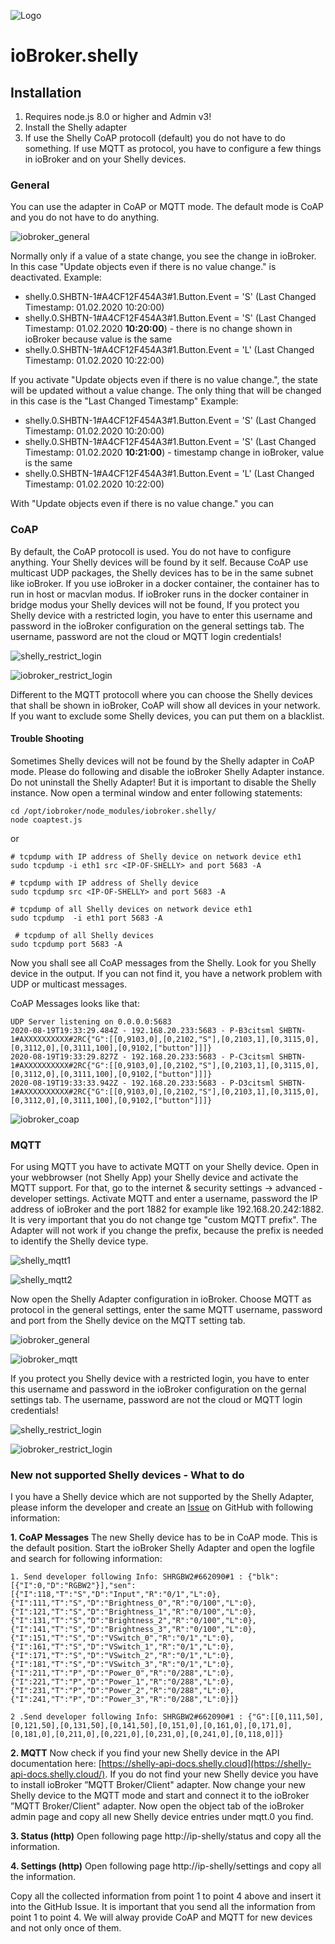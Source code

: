 ![Logo](../../admin/shelly.png)
# ioBroker.shelly

## Installation

1. Requires node.js 8.0 or higher and Admin v3!
2. Install the Shelly adapter
2. If use the Shelly CoAP protocoll (default) you do not have to do something. If use MQTT as protocol, you have to configure a few things in ioBroker and on your Shelly devices.

### General
You can use the adapter in CoAP or MQTT mode. The default mode is CoAP and you do not have to do anything. 

![iobroker_general](../iobroker_general.png) 

Normally only if a value of a state change, you see the change in ioBroker. In this case "Update objects even if there is no value change." is deactivated.
Example:
* shelly.0.SHBTN-1#A4CF12F454A3#1.Button.Event = 'S' (Last Changed Timestamp: 01.02.2020 10:20:00)
* shelly.0.SHBTN-1#A4CF12F454A3#1.Button.Event = 'S' (Last Changed Timestamp: 01.02.2020 **10:20:00**) - there is no change shown in ioBroker because value is the same
* shelly.0.SHBTN-1#A4CF12F454A3#1.Button.Event = 'L' (Last Changed Timestamp: 01.02.2020 10:22:00)

If you activate "Update objects even if there is no value change.", the state will be updated without a value change. The only thing that will be changed in this case is the "Last Changed Timestamp"
Example: 
* shelly.0.SHBTN-1#A4CF12F454A3#1.Button.Event = 'S' (Last Changed Timestamp: 01.02.2020 10:20:00)
* shelly.0.SHBTN-1#A4CF12F454A3#1.Button.Event = 'S' (Last Changed Timestamp: 01.02.2020 **10:21:00**) - timestamp change  in ioBroker, value is the same
* shelly.0.SHBTN-1#A4CF12F454A3#1.Button.Event = 'L' (Last Changed Timestamp: 01.02.2020 10:22:00)

With "Update objects even if there is no value change." you can 

### CoAP
By default, the CoAP protocoll is used. You do not have to configure anything. Your Shelly devices will be found by it self.  Because CoAP use multicast UDP packages, the Shelly devices has to be in the same subnet like ioBroker.
If you use ioBroker in a docker container, the container has to run in host or macvlan modus. If ioBroker runs in the docker container in bridge modus your Shelly devices will not be found, 
If you protect you Shelly device with a restricted login, you have to enter this username and password in the ioBroker configuration on the general settings tab. The username, password are not the cloud or MQTT login credentials!

![shelly_restrict_login](../shelly_restrict_login.png) 

![iobroker_restrict_login](../iobroker_general_coap.png) 

Different to the MQTT protocoll where you can choose the Shelly devices that shall be shown in ioBroker, CoAP will show all devices in your network. If you want to exclude some Shelly devices, you can put them on a blacklist.

#### Trouble Shooting 
Sometimes Shelly devices will not be found by the Shelly adapter in CoAP mode. Please do following and disable the ioBroker Shelly Adapter instance. Do not uninstall the Shelly Adapter! But it is important to disable the Shelly instance. Now open a terminal window and enter following statements:

```
cd /opt/iobroker/node_modules/iobroker.shelly/
node coaptest.js 
```
or 
```
# tcpdump with IP address of Shelly device on network device eth1
sudo tcpdump -i eth1 src <IP-OF-SHELLY> and port 5683 -A   

# tcpdump with IP address of Shelly device 
sudo tcpdump src <IP-OF-SHELLY> and port 5683 -A

# tcpdump of all Shelly devices on network device eth1
sudo tcpdump  -i eth1 port 5683 -A

 # tcpdump of all Shelly devices
sudo tcpdump port 5683 -A
```

Now you shall see all CoAP messages from the Shelly. Look for you Shelly device in the output. If you can not find it, you have a network problem with UDP or multicast messages.  

CoAP Messages looks like that:
``` 
UDP Server listening on 0.0.0.0:5683
2020-08-19T19:33:29.484Z - 192.168.20.233:5683 - P-B3citsml	SHBTN-1#AXXXXXXXXXX#2RC{"G":[[0,9103,0],[0,2102,"S"],[0,2103,1],[0,3115,0],[0,3112,0],[0,3111,100],[0,9102,["button"]]]}
2020-08-19T19:33:29.827Z - 192.168.20.233:5683 - P-C3citsml	SHBTN-1#AXXXXXXXXXX#2RC{"G":[[0,9103,0],[0,2102,"S"],[0,2103,1],[0,3115,0],[0,3112,0],[0,3111,100],[0,9102,["button"]]]}
2020-08-19T19:33:33.942Z - 192.168.20.233:5683 - P-D3citsml	SHBTN-1#AXXXXXXXXXX#2RC{"G":[[0,9103,0],[0,2102,"S"],[0,2103,1],[0,3115,0],[0,3112,0],[0,3111,100],[0,9102,["button"]]]}
``` 

![iobroker_coap](../iobroker_coap.png) 


### MQTT
For using MQTT you have to activate MQTT on your Shelly device. Open in your webbrowser (not Shelly App) your Shelly device and activate the MQTT support. For that, go to the internet & security settings -> advanced - developer settings. Activate MQTT and enter a username, password the IP address of ioBroker and the port 1882 for example like 192.168.20.242:1882. It is very important that you do not change tge "custom MQTT prefix". The Adapter will not work if you change the prefix, because the prefix is needed to identify the Shelly device type.

![shelly_mqtt1](../shelly_mqtt1.png) 

![shelly_mqtt2](../shelly_mqtt2.png) 

Now open the Shelly Adapter configuration in ioBroker. Choose MQTT as protocol in the general settings, enter the same MQTT username, password and port from the Shelly device on the MQTT setting tab.

![iobroker_general](../iobroker_general_mqtt.png) 

![iobroker_mqtt](../iobroker_mqtt.png) 

If you protect you Shelly device with a restricted login, you have to enter this username and password in the ioBroker configuration on the gernal settings tab. The username, password are not the cloud or MQTT login credentials!

![shelly_restrict_login](../shelly_restrict_login.png) 

![iobroker_restrict_login](../iobroker_general_mqtt.png) 

### New not supported Shelly devices - What to do
I you have a Shelly device which are not supported by the Shelly Adapter, please inform the developer and create an [Issue](https://github.com/schmupu/ioBroker.shelly/issues) on GitHub with following information: 


**1. CoAP Messages**
The new Shelly device has to be in CoAP mode. This is the default position. Start the ioBroker Shelly Adapter and open
the logfile and search for following information:
```
1. Send developer following Info: SHRGBW2#662090#1 : {"blk":[{"I":0,"D":"RGBW2"}],"sen":[{"I":118,"T":"S","D":"Input","R":"0/1","L":0},{"I":111,"T":"S","D":"Brightness_0","R":"0/100","L":0},{"I":121,"T":"S","D":"Brightness_1","R":"0/100","L":0},{"I":131,"T":"S","D":"Brightness_2","R":"0/100","L":0},{"I":141,"T":"S","D":"Brightness_3","R":"0/100","L":0},{"I":151,"T":"S","D":"VSwitch_0","R":"0/1","L":0},{"I":161,"T":"S","D":"VSwitch_1","R":"0/1","L":0},{"I":171,"T":"S","D":"VSwitch_2","R":"0/1","L":0},{"I":181,"T":"S","D":"VSwitch_3","R":"0/1","L":0},{"I":211,"T":"P","D":"Power_0","R":"0/288","L":0},{"I":221,"T":"P","D":"Power_1","R":"0/288","L":0},{"I":231,"T":"P","D":"Power_2","R":"0/288","L":0},{"I":241,"T":"P","D":"Power_3","R":"0/288","L":0}]}

2 .Send developer following Info: SHRGBW2#662090#1 : {"G":[[0,111,50],[0,121,50],[0,131,50],[0,141,50],[0,151,0],[0,161,0],[0,171,0],[0,181,0],[0,211,0],[0,221,0],[0,231,0],[0,241,0],[0,118,0]]}
```

**2. MQTT**
Now check if you find your new Shelly device in the  API documentation here: [https://shelly-api-docs.shelly.cloud](https://shelly-api-docs.shelly.cloud/). If you do not find your new Shelly device you have to install ioBroker ”MQTT Broker/Client" adapter. Now change your new Shelly device to the MQTT mode and start and connect it to the ioBroker ”MQTT Broker/Client" adapter. Now open the object tab of the ioBroker admin page and copy all new Shelly device entries under mqtt.0 you find.

**3. Status (http)**
Open following page http://ip-shelly/status and copy all the information.

**4. Settings (http)**
Open following page  http://ip-shelly/settings and copy all the information.

Copy all the collected  information from point 1 to point 4 above and insert it into the GitHub Issue. It is important that you send all the information from point 1 to point 4. We will alway provide CoAP and MQTT for new devices and not only once of them.